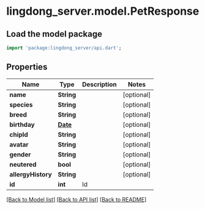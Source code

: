 # lingdong_server.model.PetResponse

## Load the model package
```dart
import 'package:lingdong_server/api.dart';
```

## Properties
Name | Type | Description | Notes
------------ | ------------- | ------------- | -------------
**name** | **String** |  | [optional] 
**species** | **String** |  | [optional] 
**breed** | **String** |  | [optional] 
**birthday** | [**Date**](Date.md) |  | [optional] 
**chipId** | **String** |  | [optional] 
**avatar** | **String** |  | [optional] 
**gender** | **String** |  | [optional] 
**neutered** | **bool** |  | [optional] 
**allergyHistory** | **String** |  | [optional] 
**id** | **int** | Id | 

[[Back to Model list]](../README.md#documentation-for-models) [[Back to API list]](../README.md#documentation-for-api-endpoints) [[Back to README]](../README.md)


